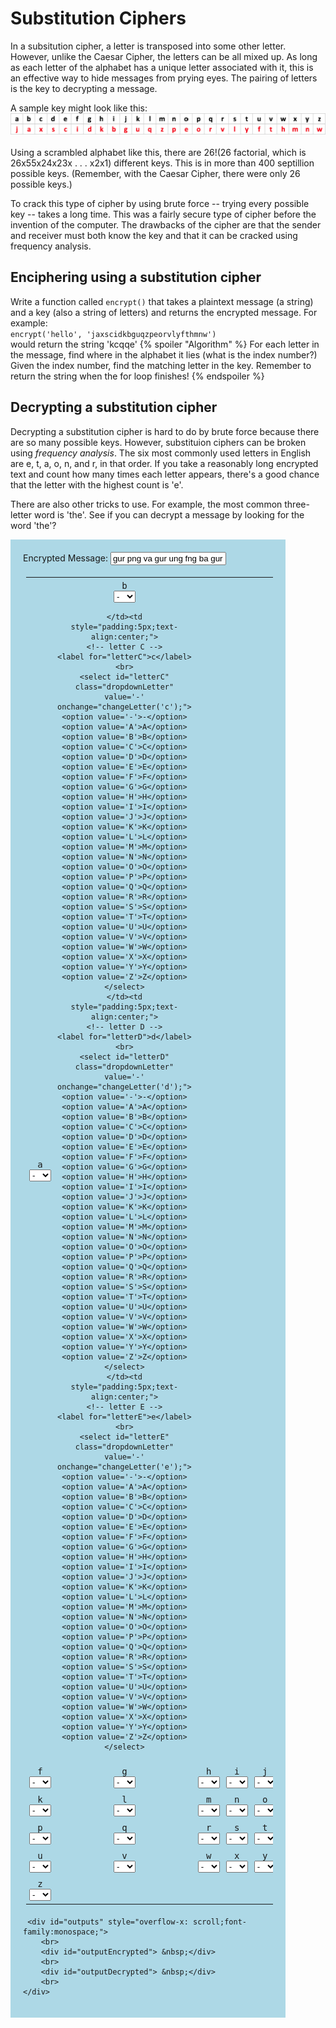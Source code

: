 # Substitution Ciphers
In a subsitution cipher, a letter is transposed into some other letter. However, unlike the Caesar Cipher, the letters can be all mixed up. As long as each letter of the alphabet has a unique letter associated with it, this is an effective way to hide messages from prying eyes. The pairing of letters is the key to decrypting a message.

A sample key might look like this:
![Koch depth 0](https://raw.githubusercontent.com/martybillingsley/images/master/subCipherKey.png) <br><br>
Using a scrambled alphabet like this, there are 26!(26 factorial, which is 26x55x24x23x . . . x2x1) different keys. This is in more than 400 septillion possible keys. (Remember, with the Caesar Cipher, there were only 26 possible keys.)

To crack this type of cipher by using brute force -- trying every possible key -- takes a long time.  This was a fairly secure type of cipher before the invention of the computer. The drawbacks of the cipher are that the sender and receiver must both know the key and that it can be cracked using frequency analysis.
<br>

## Enciphering using a substitution cipher
Write a function called `encrypt()` that takes a plaintext message (a string) and a key (also a string of letters) and returns the encrypted message.  For example:<br>
`encrypt('hello', 'jaxscidkbguqzpeorvlyfthmnw')` <br>
would return the string 'kcqqe'
{% spoiler "Algorithm" %}
For each letter in the message, find where in the alphabet it lies (what is the index number?)
Given the index number, find the matching letter in the key.
Remember to return the string when the for loop finishes!
{% endspoiler %}<br>


## Decrypting a substitution cipher
Decrypting a substitution cipher is hard to do by brute force because there are so many possible keys. However, substituion ciphers can be broken using *frequency analysis*. The six most commonly used letters in English are e, t, a, o, n, and r, in that order. If you take a reasonably long encrypted text and count how many times each letter appears, there's a good chance that the letter with the highest count is 'e'.

There are also other tricks to use. For example, the most common three-letter word is 'the'. See if you can decrypt a message by looking for the word 'the'?


<div style="background-color:lightblue; padding:20px; width:400px;">
	Encrypted Message: 
	<input id="textInput3" type="text" value="gur png va gur ung fng ba gur avpr kuvgr furrg" style="overflow-x: scroll;"><br>
	<table style="padding:5px;text-align:center;font-family: monospace;">
		<tr><td style="padding:5px;text-align:center;text-align:center;">
	<!-- letter A -->
	<label for="letterA">a</label><br>
	<select id="letterA" class="dropdownLetter" value='-' onchange="changeLetter('a');">
	<option value='-'>-</option>
    <option value='A'>A</option>
    <option value='B'>B</option>
    <option value='C'>C</option>
    <option value='D'>D</option>
    <option value='E'>E</option>
    <option value='F'>F</option>
    <option value='G'>G</option>
    <option value='H'>H</option>
    <option value='I'>I</option>
    <option value='J'>J</option>
    <option value='K'>K</option>
    <option value='L'>L</option>
    <option value='M'>M</option>
    <option value='N'>N</option>
    <option value='O'>O</option>
    <option value='P'>P</option>
    <option value='Q'>Q</option>
    <option value='R'>R</option>
    <option value='S'>S</option>
    <option value='T'>T</option>
    <option value='U'>U</option>
    <option value='V'>V</option>
    <option value='W'>W</option>
    <option value='X'>X</option>
    <option value='Y'>Y</option>
    <option value='Z'>Z</option>
    </select>
	</td><td style="padding:5px;text-align:center;text-align:center;">
    <!-- letter B -->
	<label for="letterB">b</label><br>
	<select id="letterB" class="dropdownLetter" value='-' onchange="changeLetter('b');">
	<option value='-'>-</option>
    <option value='A'>A</option>
    <option value='B'>B</option>
    <option value='C'>C</option>
    <option value='D'>D</option>
    <option value='E'>E</option>
    <option value='F'>F</option>
    <option value='G'>G</option>
    <option value='H'>H</option>
    <option value='I'>I</option>
    <option value='J'>J</option>
    <option value='K'>K</option>
    <option value='L'>L</option>
    <option value='M'>M</option>
    <option value='N'>N</option>
    <option value='O'>O</option>
    <option value='P'>P</option>
    <option value='Q'>Q</option>
    <option value='R'>R</option>
    <option value='S'>S</option>
    <option value='T'>T</option>
    <option value='U'>U</option>
    <option value='V'>V</option>
    <option value='W'>W</option>
    <option value='X'>X</option>
    <option value='Y'>Y</option>
    <option value='Z'>Z</option>
    </select>

	</td><td style="padding:5px;text-align:center;">
    <!-- letter C -->
	<label for="letterC">c</label><br>
	<select id="letterC" class="dropdownLetter" value='-' onchange="changeLetter('c');">
	<option value='-'>-</option>
    <option value='A'>A</option>
    <option value='B'>B</option>
    <option value='C'>C</option>
    <option value='D'>D</option>
    <option value='E'>E</option>
    <option value='F'>F</option>
    <option value='G'>G</option>
    <option value='H'>H</option>
    <option value='I'>I</option>
    <option value='J'>J</option>
    <option value='K'>K</option>
    <option value='L'>L</option>
    <option value='M'>M</option>
    <option value='N'>N</option>
    <option value='O'>O</option>
    <option value='P'>P</option>
    <option value='Q'>Q</option>
    <option value='R'>R</option>
    <option value='S'>S</option>
    <option value='T'>T</option>
    <option value='U'>U</option>
    <option value='V'>V</option>
    <option value='W'>W</option>
    <option value='X'>X</option>
    <option value='Y'>Y</option>
    <option value='Z'>Z</option>
    </select>
	</td><td style="padding:5px;text-align:center;">
    <!-- letter D -->
	<label for="letterD">d</label><br>
	<select id="letterD" class="dropdownLetter" value='-' onchange="changeLetter('d');">
	<option value='-'>-</option>
    <option value='A'>A</option>
    <option value='B'>B</option>
    <option value='C'>C</option>
    <option value='D'>D</option>
    <option value='E'>E</option>
    <option value='F'>F</option>
    <option value='G'>G</option>
    <option value='H'>H</option>
    <option value='I'>I</option>
    <option value='J'>J</option>
    <option value='K'>K</option>
    <option value='L'>L</option>
    <option value='M'>M</option>
    <option value='N'>N</option>
    <option value='O'>O</option>
    <option value='P'>P</option>
    <option value='Q'>Q</option>
    <option value='R'>R</option>
    <option value='S'>S</option>
    <option value='T'>T</option>
    <option value='U'>U</option>
    <option value='V'>V</option>
    <option value='W'>W</option>
    <option value='X'>X</option>
    <option value='Y'>Y</option>
    <option value='Z'>Z</option>
    </select>
	</td><td style="padding:5px;text-align:center;">
    <!-- letter E -->
	<label for="letterE">e</label><br>
	<select id="letterE" class="dropdownLetter" value='-' onchange="changeLetter('e');">
	<option value='-'>-</option>
    <option value='A'>A</option>
    <option value='B'>B</option>
    <option value='C'>C</option>
    <option value='D'>D</option>
    <option value='E'>E</option>
    <option value='F'>F</option>
    <option value='G'>G</option>
    <option value='H'>H</option>
    <option value='I'>I</option>
    <option value='J'>J</option>
    <option value='K'>K</option>
    <option value='L'>L</option>
    <option value='M'>M</option>
    <option value='N'>N</option>
    <option value='O'>O</option>
    <option value='P'>P</option>
    <option value='Q'>Q</option>
    <option value='R'>R</option>
    <option value='S'>S</option>
    <option value='T'>T</option>
    <option value='U'>U</option>
    <option value='V'>V</option>
    <option value='W'>W</option>
    <option value='X'>X</option>
    <option value='Y'>Y</option>
    <option value='Z'>Z</option>
    </select>
</td></tr>
<tr><td style="padding:5px;text-align:center;">
    <!-- letter F -->
	<label for="letterF">f</label><br>
	<select id="letterF" class="dropdownLetter" value='-' onchange="changeLetter('f');">
	<option value='-'>-</option>
    <option value='A'>A</option>
    <option value='B'>B</option>
    <option value='C'>C</option>
    <option value='D'>D</option>
    <option value='E'>E</option>
    <option value='F'>F</option>
    <option value='G'>G</option>
    <option value='H'>H</option>
    <option value='I'>I</option>
    <option value='J'>J</option>
    <option value='K'>K</option>
    <option value='L'>L</option>
    <option value='M'>M</option>
    <option value='N'>N</option>
    <option value='O'>O</option>
    <option value='P'>P</option>
    <option value='Q'>Q</option>
    <option value='R'>R</option>
    <option value='S'>S</option>
    <option value='T'>T</option>
    <option value='U'>U</option>
    <option value='V'>V</option>
    <option value='W'>W</option>
    <option value='X'>X</option>
    <option value='Y'>Y</option>
    <option value='Z'>Z</option>
    </select>
</td><td style="padding:5px;text-align:center;">
    <!-- letter G -->
	<label for="letterG">g</label><br>
	<select id="letterG" class="dropdownLetter" value='-' onchange="changeLetter('g');">
	<option value='-'>-</option>
    <option value='A'>A</option>
    <option value='B'>B</option>
    <option value='C'>C</option>
    <option value='D'>D</option>
    <option value='E'>E</option>
    <option value='F'>F</option>
    <option value='G'>G</option>
    <option value='H'>H</option>
    <option value='I'>I</option>
    <option value='J'>J</option>
    <option value='K'>K</option>
    <option value='L'>L</option>
    <option value='M'>M</option>
    <option value='N'>N</option>
    <option value='O'>O</option>
    <option value='P'>P</option>
    <option value='Q'>Q</option>
    <option value='R'>R</option>
    <option value='S'>S</option>
    <option value='T'>T</option>
    <option value='U'>U</option>
    <option value='V'>V</option>
    <option value='W'>W</option>
    <option value='X'>X</option>
    <option value='Y'>Y</option>
    <option value='Z'>Z</option>
    </select>
</td><td style="padding:5px;text-align:center;">
    <!-- letter H -->
	<label for="letterH">h</label><br>
	<select id="letterH" class="dropdownLetter" value='-' onchange="changeLetter('h');">
	<option value='-'>-</option>
    <option value='A'>A</option>
    <option value='B'>B</option>
    <option value='C'>C</option>
    <option value='D'>D</option>
    <option value='E'>E</option>
    <option value='F'>F</option>
    <option value='G'>G</option>
    <option value='H'>H</option>
    <option value='I'>I</option>
    <option value='J'>J</option>
    <option value='K'>K</option>
    <option value='L'>L</option>
    <option value='M'>M</option>
    <option value='N'>N</option>
    <option value='O'>O</option>
    <option value='P'>P</option>
    <option value='Q'>Q</option>
    <option value='R'>R</option>
    <option value='S'>S</option>
    <option value='T'>T</option>
    <option value='U'>U</option>
    <option value='V'>V</option>
    <option value='W'>W</option>
    <option value='X'>X</option>
    <option value='Y'>Y</option>
    <option value='Z'>Z</option>
    </select>
</td><td style="padding:5px;text-align:center;">
    <!-- letter I -->
	<label for="letterI">i</label><br>
	<select id="letterI" class="dropdownLetter" value='-' onchange="changeLetter('i');">
	<option value='-'>-</option>
    <option value='A'>A</option>
    <option value='B'>B</option>
    <option value='C'>C</option>
    <option value='D'>D</option>
    <option value='E'>E</option>
    <option value='F'>F</option>
    <option value='G'>G</option>
    <option value='H'>H</option>
    <option value='I'>I</option>
    <option value='J'>J</option>
    <option value='K'>K</option>
    <option value='L'>L</option>
    <option value='M'>M</option>
    <option value='N'>N</option>
    <option value='O'>O</option>
    <option value='P'>P</option>
    <option value='Q'>Q</option>
    <option value='R'>R</option>
    <option value='S'>S</option>
    <option value='T'>T</option>
    <option value='U'>U</option>
    <option value='V'>V</option>
    <option value='W'>W</option>
    <option value='X'>X</option>
    <option value='Y'>Y</option>
    <option value='Z'>Z</option>
    </select>
</td><td style="padding:5px;text-align:center;">
    <!-- letter J -->
	<label for="letterJ">j</label><br>
	<select id="letterJ" class="dropdownLetter" value='-' onchange="changeLetter('j');">
	<option value='-'>-</option>
    <option value='A'>A</option>
    <option value='B'>B</option>
    <option value='C'>C</option>
    <option value='D'>D</option>
    <option value='E'>E</option>
    <option value='F'>F</option>
    <option value='G'>G</option>
    <option value='H'>H</option>
    <option value='I'>I</option>
    <option value='J'>J</option>
    <option value='K'>K</option>
    <option value='L'>L</option>
    <option value='M'>M</option>
    <option value='N'>N</option>
    <option value='O'>O</option>
    <option value='P'>P</option>
    <option value='Q'>Q</option>
    <option value='R'>R</option>
    <option value='S'>S</option>
    <option value='T'>T</option>
    <option value='U'>U</option>
    <option value='V'>V</option>
    <option value='W'>W</option>
    <option value='X'>X</option>
    <option value='Y'>Y</option>
    <option value='Z'>Z</option>
    </select>
</td></tr>
<tr><td style="padding:5px;text-align:center;">
    <!-- letter K -->
	<label for="letterK">k</label><br>
	<select id="letterK" class="dropdownLetter" value='-' onchange="changeLetter('k');">
	<option value='-'>-</option>
    <option value='A'>A</option>
    <option value='B'>B</option>
    <option value='C'>C</option>
    <option value='D'>D</option>
    <option value='E'>E</option>
    <option value='F'>F</option>
    <option value='G'>G</option>
    <option value='H'>H</option>
    <option value='I'>I</option>
    <option value='J'>J</option>
    <option value='K'>K</option>
    <option value='L'>L</option>
    <option value='M'>M</option>
    <option value='N'>N</option>
    <option value='O'>O</option>
    <option value='P'>P</option>
    <option value='Q'>Q</option>
    <option value='R'>R</option>
    <option value='S'>S</option>
    <option value='T'>T</option>
    <option value='U'>U</option>
    <option value='V'>V</option>
    <option value='W'>W</option>
    <option value='X'>X</option>
    <option value='Y'>Y</option>
    <option value='Z'>Z</option>
    </select>
</td><td style="padding:5px;text-align:center;">
    <!-- letter L -->
	<label for="letterL">l</label><br>
	<select id="letterL" class="dropdownLetter" value='-' onchange="changeLetter('l');">
	<option value='-'>-</option>
    <option value='A'>A</option>
    <option value='B'>B</option>
    <option value='C'>C</option>
    <option value='D'>D</option>
    <option value='E'>E</option>
    <option value='F'>F</option>
    <option value='G'>G</option>
    <option value='H'>H</option>
    <option value='I'>I</option>
    <option value='J'>J</option>
    <option value='K'>K</option>
    <option value='L'>L</option>
    <option value='M'>M</option>
    <option value='N'>N</option>
    <option value='O'>O</option>
    <option value='P'>P</option>
    <option value='Q'>Q</option>
    <option value='R'>R</option>
    <option value='S'>S</option>
    <option value='T'>T</option>
    <option value='U'>U</option>
    <option value='V'>V</option>
    <option value='W'>W</option>
    <option value='X'>X</option>
    <option value='Y'>Y</option>
    <option value='Z'>Z</option>
    </select>
</td><td style="padding:5px;text-align:center;">
    <!-- letter M -->
	<label for="letterM">m</label><br>
	<select id="letterM" class="dropdownLetter" value='-' onchange="changeLetter('m');">
	<option value='-'>-</option>
    <option value='A'>A</option>
    <option value='B'>B</option>
    <option value='C'>C</option>
    <option value='D'>D</option>
    <option value='E'>E</option>
    <option value='F'>F</option>
    <option value='G'>G</option>
    <option value='H'>H</option>
    <option value='I'>I</option>
    <option value='J'>J</option>
    <option value='K'>K</option>
    <option value='L'>L</option>
    <option value='M'>M</option>
    <option value='N'>N</option>
    <option value='O'>O</option>
    <option value='P'>P</option>
    <option value='Q'>Q</option>
    <option value='R'>R</option>
    <option value='S'>S</option>
    <option value='T'>T</option>
    <option value='U'>U</option>
    <option value='V'>V</option>
    <option value='W'>W</option>
    <option value='X'>X</option>
    <option value='Y'>Y</option>
    <option value='Z'>Z</option>
    </select>
</td><td style="padding:5px;text-align:center;">
    <!-- letter N -->
	<label for="letterN">n</label><br>
	<select id="letterN" class="dropdownLetter" value='-' onchange="changeLetter('n');">
	<option value='-'>-</option>
    <option value='A'>A</option>
    <option value='B'>B</option>
    <option value='C'>C</option>
    <option value='D'>D</option>
    <option value='E'>E</option>
    <option value='F'>F</option>
    <option value='G'>G</option>
    <option value='H'>H</option>
    <option value='I'>I</option>
    <option value='J'>J</option>
    <option value='K'>K</option>
    <option value='L'>L</option>
    <option value='M'>M</option>
    <option value='N'>N</option>
    <option value='O'>O</option>
    <option value='P'>P</option>
    <option value='Q'>Q</option>
    <option value='R'>R</option>
    <option value='S'>S</option>
    <option value='T'>T</option>
    <option value='U'>U</option>
    <option value='V'>V</option>
    <option value='W'>W</option>
    <option value='X'>X</option>
    <option value='Y'>Y</option>
    <option value='Z'>Z</option>
    </select>
</td><td style="padding:5px;text-align:center;">
    <!-- letter O -->
	<label for="letterO">o</label><br>
	<select id="letterO" class="dropdownLetter" value='-' onchange="changeLetter('o');">
	<option value='-'>-</option>
    <option value='A'>A</option>
    <option value='B'>B</option>
    <option value='C'>C</option>
    <option value='D'>D</option>
    <option value='E'>E</option>
    <option value='F'>F</option>
    <option value='G'>G</option>
    <option value='H'>H</option>
    <option value='I'>I</option>
    <option value='J'>J</option>
    <option value='K'>K</option>
    <option value='L'>L</option>
    <option value='M'>M</option>
    <option value='N'>N</option>
    <option value='O'>O</option>
    <option value='P'>P</option>
    <option value='Q'>Q</option>
    <option value='R'>R</option>
    <option value='S'>S</option>
    <option value='T'>T</option>
    <option value='U'>U</option>
    <option value='V'>V</option>
    <option value='W'>W</option>
    <option value='X'>X</option>
    <option value='Y'>Y</option>
    <option value='Z'>Z</option>
    </select>
</td></tr>
<tr><td style="padding:5px;text-align:center;">
    <!-- letter P -->
	<label for="letterP">p</label><br>
	<select id="letterP" class="dropdownLetter" value='-' onchange="changeLetter('p');">
	<option value='-'>-</option>
    <option value='A'>A</option>
    <option value='B'>B</option>
    <option value='C'>C</option>
    <option value='D'>D</option>
    <option value='E'>E</option>
    <option value='F'>F</option>
    <option value='G'>G</option>
    <option value='H'>H</option>
    <option value='I'>I</option>
    <option value='J'>J</option>
    <option value='K'>K</option>
    <option value='L'>L</option>
    <option value='M'>M</option>
    <option value='N'>N</option>
    <option value='O'>O</option>
    <option value='P'>P</option>
    <option value='Q'>Q</option>
    <option value='R'>R</option>
    <option value='S'>S</option>
    <option value='T'>T</option>
    <option value='U'>U</option>
    <option value='V'>V</option>
    <option value='W'>W</option>
    <option value='X'>X</option>
    <option value='Y'>Y</option>
    <option value='Z'>Z</option>
    </select>
</td><td style="padding:5px;text-align:center;">
    <!-- letter Q -->
	<label for="letterQ">q</label><br>
	<select id="letterQ" class="dropdownLetter" value='-' onchange="changeLetter('q');">
	<option value='-'>-</option>
    <option value='A'>A</option>
    <option value='B'>B</option>
    <option value='C'>C</option>
    <option value='D'>D</option>
    <option value='E'>E</option>
    <option value='F'>F</option>
    <option value='G'>G</option>
    <option value='H'>H</option>
    <option value='I'>I</option>
    <option value='J'>J</option>
    <option value='K'>K</option>
    <option value='L'>L</option>
    <option value='M'>M</option>
    <option value='N'>N</option>
    <option value='O'>O</option>
    <option value='P'>P</option>
    <option value='Q'>Q</option>
    <option value='R'>R</option>
    <option value='S'>S</option>
    <option value='T'>T</option>
    <option value='U'>U</option>
    <option value='V'>V</option>
    <option value='W'>W</option>
    <option value='X'>X</option>
    <option value='Y'>Y</option>
    <option value='Z'>Z</option>
    </select>
</td><td style="padding:5px;text-align:center;">
    <!-- letter R -->
	<label for="letterR">r</label><br>
	<select id="letterR" class="dropdownLetter" value='-' onchange="changeLetter('r');">
	<option value='-'>-</option>
    <option value='A'>A</option>
    <option value='B'>B</option>
    <option value='C'>C</option>
    <option value='D'>D</option>
    <option value='E'>E</option>
    <option value='F'>F</option>
    <option value='G'>G</option>
    <option value='H'>H</option>
    <option value='I'>I</option>
    <option value='J'>J</option>
    <option value='K'>K</option>
    <option value='L'>L</option>
    <option value='M'>M</option>
    <option value='N'>N</option>
    <option value='O'>O</option>
    <option value='P'>P</option>
    <option value='Q'>Q</option>
    <option value='R'>R</option>
    <option value='S'>S</option>
    <option value='T'>T</option>
    <option value='U'>U</option>
    <option value='V'>V</option>
    <option value='W'>W</option>
    <option value='X'>X</option>
    <option value='Y'>Y</option>
    <option value='Z'>Z</option>
    </select>
</td><td style="padding:5px;text-align:center;">
    <!-- letter S -->
	<label for="letterS">s</label><br>
	<select id="letterS" class="dropdownLetter" value='-' onchange="changeLetter('s');">
	<option value='-'>-</option>
    <option value='A'>A</option>
    <option value='B'>B</option>
    <option value='C'>C</option>
    <option value='D'>D</option>
    <option value='E'>E</option>
    <option value='F'>F</option>
    <option value='G'>G</option>
    <option value='H'>H</option>
    <option value='I'>I</option>
    <option value='J'>J</option>
    <option value='K'>K</option>
    <option value='L'>L</option>
    <option value='M'>M</option>
    <option value='N'>N</option>
    <option value='O'>O</option>
    <option value='P'>P</option>
    <option value='Q'>Q</option>
    <option value='R'>R</option>
    <option value='S'>S</option>
    <option value='T'>T</option>
    <option value='U'>U</option>
    <option value='V'>V</option>
    <option value='W'>W</option>
    <option value='X'>X</option>
    <option value='Y'>Y</option>
    <option value='Z'>Z</option>
    </select>
</td><td style="padding:5px;text-align:center;">
    <!-- letter T -->
	<label for="letterT">t</label><br>
	<select id="letterT" class="dropdownLetter" value='-' onchange="changeLetter('t');">
	<option value='-'>-</option>
    <option value='A'>A</option>
    <option value='B'>B</option>
    <option value='C'>C</option>
    <option value='D'>D</option>
    <option value='E'>E</option>
    <option value='F'>F</option>
    <option value='G'>G</option>
    <option value='H'>H</option>
    <option value='I'>I</option>
    <option value='J'>J</option>
    <option value='K'>K</option>
    <option value='L'>L</option>
    <option value='M'>M</option>
    <option value='N'>N</option>
    <option value='O'>O</option>
    <option value='P'>P</option>
    <option value='Q'>Q</option>
    <option value='R'>R</option>
    <option value='S'>S</option>
    <option value='T'>T</option>
    <option value='U'>U</option>
    <option value='V'>V</option>
    <option value='W'>W</option>
    <option value='X'>X</option>
    <option value='Y'>Y</option>
    <option value='Z'>Z</option>
    </select>
</td></tr>
<tr><td style="padding:5px;text-align:center;">
   	<!-- letter U -->
	<label for="letterU">u</label><br>
	<select id="letterU" class="dropdownLetter" value='-' onchange="changeLetter('u');">
	<option value='-'>-</option>
    <option value='A'>A</option>
    <option value='B'>B</option>
    <option value='C'>C</option>
    <option value='D'>D</option>
    <option value='E'>E</option>
    <option value='F'>F</option>
    <option value='G'>G</option>
    <option value='H'>H</option>
    <option value='I'>I</option>
    <option value='J'>J</option>
    <option value='K'>K</option>
    <option value='L'>L</option>
    <option value='M'>M</option>
    <option value='N'>N</option>
    <option value='O'>O</option>
    <option value='P'>P</option>
    <option value='Q'>Q</option>
    <option value='R'>R</option>
    <option value='S'>S</option>
    <option value='T'>T</option>
    <option value='U'>U</option>
    <option value='V'>V</option>
    <option value='W'>W</option>
    <option value='X'>X</option>
    <option value='Y'>Y</option>
    <option value='Z'>Z</option>
    </select>
</td><td style="padding:5px;text-align:center;">
   	<!-- letter V -->
	<label for="letterV">v</label><br>
	<select id="letterV" class="dropdownLetter" value='-' onchange="changeLetter('v');">
	<option value='-'>-</option>
    <option value='A'>A</option>
    <option value='B'>B</option>
    <option value='C'>C</option>
    <option value='D'>D</option>
    <option value='E'>E</option>
    <option value='F'>F</option>
    <option value='G'>G</option>
    <option value='H'>H</option>
    <option value='I'>I</option>
    <option value='J'>J</option>
    <option value='K'>K</option>
    <option value='L'>L</option>
    <option value='M'>M</option>
    <option value='N'>N</option>
    <option value='O'>O</option>
    <option value='P'>P</option>
    <option value='Q'>Q</option>
    <option value='R'>R</option>
    <option value='S'>S</option>
    <option value='T'>T</option>
    <option value='U'>U</option>
    <option value='V'>V</option>
    <option value='W'>W</option>
    <option value='X'>X</option>
    <option value='Y'>Y</option>
    <option value='Z'>Z</option>
    </select>
</td><td style="padding:5px;text-align:center;">
   	<!-- letter W -->
	<label for="letterW">w</label><br>
	<select id="letterW" class="dropdownLetter" value='-' onchange="changeLetter('w');">
	<option value='-'>-</option>
    <option value='A'>A</option>
    <option value='B'>B</option>
    <option value='C'>C</option>
    <option value='D'>D</option>
    <option value='E'>E</option>
    <option value='F'>F</option>
    <option value='G'>G</option>
    <option value='H'>H</option>
    <option value='I'>I</option>
    <option value='J'>J</option>
    <option value='K'>K</option>
    <option value='L'>L</option>
    <option value='M'>M</option>
    <option value='N'>N</option>
    <option value='O'>O</option>
    <option value='P'>P</option>
    <option value='Q'>Q</option>
    <option value='R'>R</option>
    <option value='S'>S</option>
    <option value='T'>T</option>
    <option value='U'>U</option>
    <option value='V'>V</option>
    <option value='W'>W</option>
    <option value='X'>X</option>
    <option value='Y'>Y</option>
    <option value='Z'>Z</option>
    </select>
</td><td style="padding:5px;text-align:center;">
   	<!-- letter X -->
	<label for="letterX">x</label><br>
	<select id="letterX" class="dropdownLetter" value='-' onchange="changeLetter('x');">
	<option value='-'>-</option>
    <option value='A'>A</option>
    <option value='B'>B</option>
    <option value='C'>C</option>
    <option value='D'>D</option>
    <option value='E'>E</option>
    <option value='F'>F</option>
    <option value='G'>G</option>
    <option value='H'>H</option>
    <option value='I'>I</option>
    <option value='J'>J</option>
    <option value='K'>K</option>
    <option value='L'>L</option>
    <option value='M'>M</option>
    <option value='N'>N</option>
    <option value='O'>O</option>
    <option value='P'>P</option>
    <option value='Q'>Q</option>
    <option value='R'>R</option>
    <option value='S'>S</option>
    <option value='T'>T</option>
    <option value='U'>U</option>
    <option value='V'>V</option>
    <option value='W'>W</option>
    <option value='X'>X</option>
    <option value='Y'>Y</option>
    <option value='Z'>Z</option>
    </select>
</td><td style="padding:5px;text-align:center;">
    <!-- letter Y -->
	<label for="letterY">y</label><br>
	<select id="letterY" class="dropdownLetter" value='-' onchange="changeLetter('y');">
	<option value='-'>-</option>
    <option value='A'>A</option>
    <option value='B'>B</option>
    <option value='C'>C</option>
    <option value='D'>D</option>
    <option value='E'>E</option>
    <option value='F'>F</option>
    <option value='G'>G</option>
    <option value='H'>H</option>
    <option value='I'>I</option>
    <option value='J'>J</option>
    <option value='K'>K</option>
    <option value='L'>L</option>
    <option value='M'>M</option>
    <option value='N'>N</option>
    <option value='O'>O</option>
    <option value='P'>P</option>
    <option value='Q'>Q</option>
    <option value='R'>R</option>
    <option value='S'>S</option>
    <option value='T'>T</option>
    <option value='U'>U</option>
    <option value='V'>V</option>
    <option value='W'>W</option>
    <option value='X'>X</option>
    <option value='Y'>Y</option>
    <option value='Z'>Z</option>
    </select>
</td></tr>
<tr><td style="padding:5px;text-align:center;">
   	<!-- letter Z -->
	<label for="letterZ">z</label><br>
	<select id="letterZ" class="dropdownLetter" value='-' onchange="changeLetter('z');">
	<option value='-'>-</option>
    <option value='A'>A</option>
    <option value='B'>B</option>
    <option value='C'>C</option>
    <option value='D'>D</option>
    <option value='E'>E</option>
    <option value='F'>F</option>
    <option value='G'>G</option>
    <option value='H'>H</option>
    <option value='I'>I</option>
    <option value='J'>J</option>
    <option value='K'>K</option>
    <option value='L'>L</option>
    <option value='M'>M</option>
    <option value='N'>N</option>
    <option value='O'>O</option>
    <option value='P'>P</option>
    <option value='Q'>Q</option>
    <option value='R'>R</option>
    <option value='S'>S</option>
    <option value='T'>T</option>
    <option value='U'>U</option>
    <option value='V'>V</option>
    <option value='W'>W</option>
    <option value='X'>X</option>
    <option value='Y'>Y</option>
    <option value='Z'>Z</option>
    </select>
</td><td></td><td></td><td></td><td></td>
</tr></table>
 
	 <div id="outputs" style="overflow-x: scroll;font-family:monospace;">
	 	<br>
		<div id="outputEncrypted"> &nbsp;</div>
		<br>
		<div id="outputDecrypted"> &nbsp;</div>
		<br>
	</div>
</div>

<script>
	function checkDuplicates(curLtr){
		alphabet = "abcdefghijklmnopqrstuvwxyz";
		for (var i=0; i<26;i++){
			otherLtr = alphabet[i];
			console.log("cur: " + curLtr + " other: "+otherLtr+" lookup: "+letterLookup(otherLtr));
			if (curLtr == letterLookup(otherLtr).toLowerCase()){
				resetLetterSelect(otherLtr);
			}
		}
	}
	function resetLetterSelect(ltr){
		switch (ltr){
			case 'a':
				document.getElementById('letterA').value = '-';
				break;
			case 'b':
				document.getElementById('letterB').value = '-';
				break;
			case 'c':
				document.getElementById('letterC').value = '-';
				break;
			case 'd':
				document.getElementById('letterD').value = '-';
				break;
			case 'e':
				document.getElementById('letterE').value = '-';
				break;
			case 'f':
				document.getElementById('letterF').value = '-';
				break;
			case 'g':
				document.getElementById('letterG').value = '-';
				break;
			case 'h':
				document.getElementById('letterH').value = '-';
				break;
			case 'i':
				document.getElementById('letterI').value = '-';
				break;
			case 'j':
				document.getElementById('letterJ').value = '-';
				break;
			case 'k':
				document.getElementById('letterK').value = '-';
				break;
			case 'l':
				document.getElementById('letterL').value = '-';
				break;
			case 'm':
				document.getElementById('letterM').value = '-';
				break;
			case 'n':
				document.getElementById('letterN').value = '-';
				break;
			case 'o':
				document.getElementById('letterO').value = '-';
				break;
			case 'p':
				document.getElementById('letterP').value = '-';
				break;
			case 'q':
				document.getElementById('letterQ').value = '-';
				break;
			case 'r':
				document.getElementById('letterR').value = '-';
				break;
			case 's':
				document.getElementById('letterS').value = '-';
				break;
			case 't':
				document.getElementById('letterT').value = '-';
				break;
			case 'u':
				document.getElementById('letterU').value = '-';
				break;
			case 'v':
				document.getElementById('letterV').value = '-';
				break;
			case 'w':
				document.getElementById('letterW').value = '-';
				break;
			case 'x':
				document.getElementById('letterX').value = '-';
				break;
			case 'y':
				document.getElementById('letterY').value = '-';
				break;
			case 'z':
				document.getElementById('letterZ').value = '-';
				break;
			default:
				newLtr = oldLtr;
		}
		return (newLtr);
	}
	function letterLookup(oldLtr){
		var newLtr;
		switch (oldLtr){
			case 'a':
				newLtr = document.getElementById('letterA').value;
				break;
			case 'b':
				newLtr = document.getElementById('letterB').value;
				break;
			case 'c':
				newLtr = document.getElementById('letterC').value;
				break;
			case 'd':
				newLtr = document.getElementById('letterD').value;
				break;
			case 'e':
				newLtr = document.getElementById('letterE').value;
				break;
			case 'f':
				newLtr = document.getElementById('letterF').value;
				break;
			case 'g':
				newLtr = document.getElementById('letterG').value;
				break;
			case 'h':
				newLtr = document.getElementById('letterH').value;
				break;
			case 'i':
				newLtr = document.getElementById('letterI').value;
				break;
			case 'j':
				newLtr = document.getElementById('letterJ').value;
				break;
			case 'k':
				newLtr = document.getElementById('letterK').value;
				break;
			case 'l':
				newLtr = document.getElementById('letterL').value;
				break;
			case 'm':
				newLtr = document.getElementById('letterM').value;
				break;
			case 'n':
				newLtr = document.getElementById('letterN').value;
				break;
			case 'o':
				newLtr = document.getElementById('letterO').value;
				break;
			case 'p':
				newLtr = document.getElementById('letterP').value;
				break;
			case 'q':
				newLtr = document.getElementById('letterQ').value;
				break;
			case 'r':
				newLtr = document.getElementById('letterR').value;
				break;
			case 's':
				newLtr = document.getElementById('letterS').value;
				break;
			case 't':
				newLtr = document.getElementById('letterT').value;
				break;
			case 'u':
				newLtr = document.getElementById('letterU').value;
				break;
			case 'v':
				newLtr = document.getElementById('letterV').value;
				break;
			case 'w':
				newLtr = document.getElementById('letterW').value;
				break;
			case 'x':
				newLtr = document.getElementById('letterX').value;
				break;
			case 'y':
				newLtr = document.getElementById('letterY').value;
				break;
			case 'z':
				newLtr = document.getElementById('letterZ').value;
				break;
			default:
				newLtr = oldLtr;
		}
		return (newLtr);
	}

	function changeLetter(oldLtr){
		var oldMsg = document.getElementById('textInput3').value;
		checkDuplicates(oldLtr);
		var newMsg='';
		var newLtr = letterLookup(oldLtr);
		for (var i = 0; i < oldMsg.length; i++) {
  			newMsg += letterLookup(oldMsg.charAt(i));
		}
		console.log(oldLtr+'->'+newLtr);
		console.log(newMsg)
		document.getElementById("outputEncrypted").innerText = oldMsg;
		document.getElementById("outputDecrypted").innerText = newMsg;
	}
	changeLetter('letterA');

</script>

